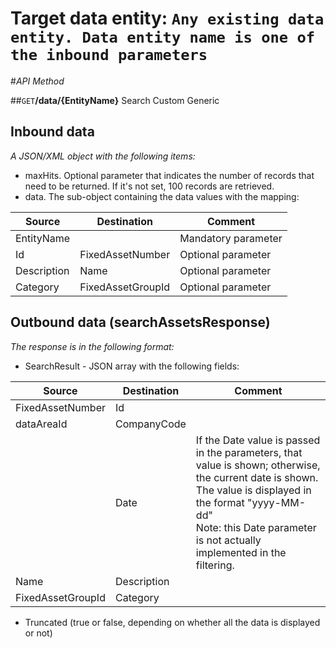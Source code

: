 # Target data entity: `Any existing data entity. Data entity name is one of the inbound parameters`

#_API Method_

##`GET`**/data/{EntityName}**
Search Custom Generic

## Inbound data

_A JSON/XML object with the following items:_
- maxHits. Optional parameter that indicates the number of records that need to be returned. If it's not set, 100 records are retrieved.
- data. The sub-object containing the data values with the mapping:

| Source | Destination | Comment |
|--|--|--|
| EntityName | | Mandatory parameter |
| Id | FixedAssetNumber | Optional parameter |
| Description | Name | Optional parameter |
| Category| FixedAssetGroupId | Optional parameter |

## Outbound data (searchAssetsResponse)
_The response is in the following format:_
- SearchResult - JSON array with the following fields:

| Source | Destination | Comment |
|--|--|--|
| FixedAssetNumber | Id| |
| dataAreaId | CompanyCode |
| | Date | If the Date value is passed in the parameters, that value is shown; otherwise, the current date is shown. The value is displayed in the format "yyyy-MM-dd"<br />Note: this Date parameter is not actually implemented in the filtering. | 
| Name| Description | |
| FixedAssetGroupId | Category | |
- Truncated (true or false, depending on whether all the data is displayed or not)
